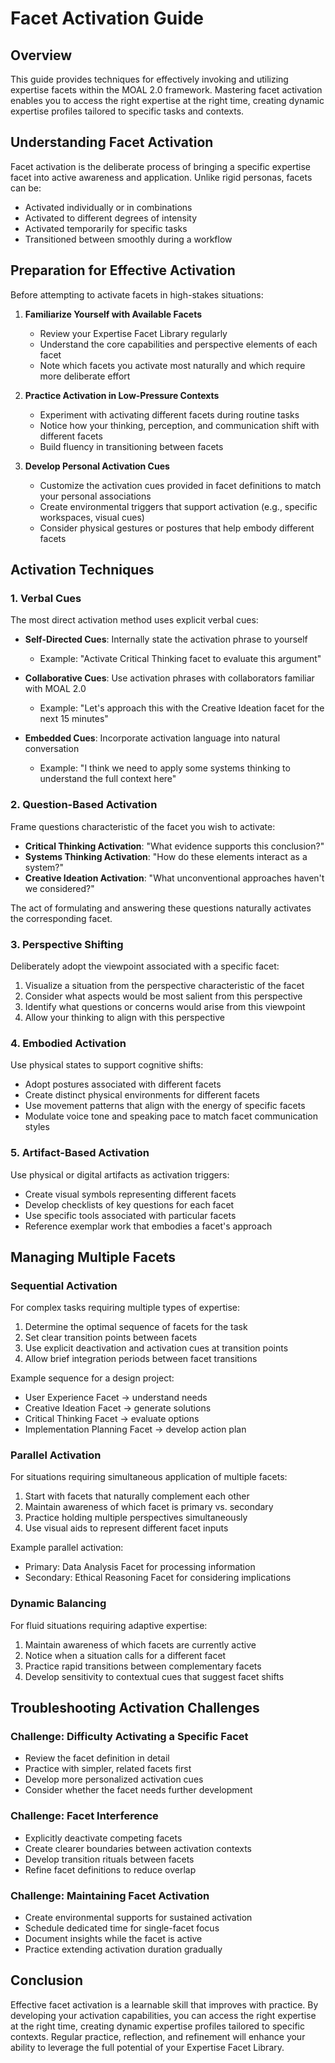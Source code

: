 # Facet Activation Guide

## Overview
This guide provides techniques for effectively invoking and utilizing expertise facets within the MOAL 2.0 framework. Mastering facet activation enables you to access the right expertise at the right time, creating dynamic expertise profiles tailored to specific tasks and contexts.

## Understanding Facet Activation

Facet activation is the deliberate process of bringing a specific expertise facet into active awareness and application. Unlike rigid personas, facets can be:
- Activated individually or in combinations
- Activated to different degrees of intensity
- Activated temporarily for specific tasks
- Transitioned between smoothly during a workflow

## Preparation for Effective Activation

Before attempting to activate facets in high-stakes situations:

1. **Familiarize Yourself with Available Facets**
   - Review your Expertise Facet Library regularly
   - Understand the core capabilities and perspective elements of each facet
   - Note which facets you activate most naturally and which require more deliberate effort

2. **Practice Activation in Low-Pressure Contexts**
   - Experiment with activating different facets during routine tasks
   - Notice how your thinking, perception, and communication shift with different facets
   - Build fluency in transitioning between facets

3. **Develop Personal Activation Cues**
   - Customize the activation cues provided in facet definitions to match your personal associations
   - Create environmental triggers that support activation (e.g., specific workspaces, visual cues)
   - Consider physical gestures or postures that help embody different facets

## Activation Techniques

### 1. Verbal Cues

The most direct activation method uses explicit verbal cues:

- **Self-Directed Cues**: Internally state the activation phrase to yourself
  - Example: "Activate Critical Thinking facet to evaluate this argument"
  
- **Collaborative Cues**: Use activation phrases with collaborators familiar with MOAL 2.0
  - Example: "Let's approach this with the Creative Ideation facet for the next 15 minutes"

- **Embedded Cues**: Incorporate activation language into natural conversation
  - Example: "I think we need to apply some systems thinking to understand the full context here"

### 2. Question-Based Activation

Frame questions characteristic of the facet you wish to activate:

- **Critical Thinking Activation**: "What evidence supports this conclusion?"
- **Systems Thinking Activation**: "How do these elements interact as a system?"
- **Creative Ideation Activation**: "What unconventional approaches haven't we considered?"

The act of formulating and answering these questions naturally activates the corresponding facet.

### 3. Perspective Shifting

Deliberately adopt the viewpoint associated with a specific facet:

1. Visualize a situation from the perspective characteristic of the facet
2. Consider what aspects would be most salient from this perspective
3. Identify what questions or concerns would arise from this viewpoint
4. Allow your thinking to align with this perspective

### 4. Embodied Activation

Use physical states to support cognitive shifts:

- Adopt postures associated with different facets
- Create distinct physical environments for different facets
- Use movement patterns that align with the energy of specific facets
- Modulate voice tone and speaking pace to match facet communication styles

### 5. Artifact-Based Activation

Use physical or digital artifacts as activation triggers:

- Create visual symbols representing different facets
- Develop checklists of key questions for each facet
- Use specific tools associated with particular facets
- Reference exemplar work that embodies a facet's approach

## Managing Multiple Facets

### Sequential Activation

For complex tasks requiring multiple types of expertise:

1. Determine the optimal sequence of facets for the task
2. Set clear transition points between facets
3. Use explicit deactivation and activation cues at transition points
4. Allow brief integration periods between facet transitions

Example sequence for a design project:
- User Experience Facet → understand needs
- Creative Ideation Facet → generate solutions
- Critical Thinking Facet → evaluate options
- Implementation Planning Facet → develop action plan

### Parallel Activation

For situations requiring simultaneous application of multiple facets:

1. Start with facets that naturally complement each other
2. Maintain awareness of which facet is primary vs. secondary
3. Practice holding multiple perspectives simultaneously
4. Use visual aids to represent different facet inputs

Example parallel activation:
- Primary: Data Analysis Facet for processing information
- Secondary: Ethical Reasoning Facet for considering implications

### Dynamic Balancing

For fluid situations requiring adaptive expertise:

1. Maintain awareness of which facets are currently active
2. Notice when a situation calls for a different facet
3. Practice rapid transitions between complementary facets
4. Develop sensitivity to contextual cues that suggest facet shifts

## Troubleshooting Activation Challenges

### Challenge: Difficulty Activating a Specific Facet
- Review the facet definition in detail
- Practice with simpler, related facets first
- Develop more personalized activation cues
- Consider whether the facet needs further development

### Challenge: Facet Interference
- Explicitly deactivate competing facets
- Create clearer boundaries between activation contexts
- Develop transition rituals between facets
- Refine facet definitions to reduce overlap

### Challenge: Maintaining Facet Activation
- Create environmental supports for sustained activation
- Schedule dedicated time for single-facet focus
- Document insights while the facet is active
- Practice extending activation duration gradually

## Conclusion

Effective facet activation is a learnable skill that improves with practice. By developing your activation capabilities, you can access the right expertise at the right time, creating dynamic expertise profiles tailored to specific contexts. Regular practice, reflection, and refinement will enhance your ability to leverage the full potential of your Expertise Facet Library.
